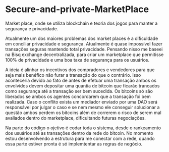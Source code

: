 # Secure-and-private-MarketPlace
Market place, onde se utiliza blockchain e teoria dos jogos para manter a segurança e privacidade.


Atualmente um dos maiores problemas dos market places é a dificuldade em conciliar privacidade e segurança. Atualmente é quase impossível fazer transações seguras mantendo total privacidade. Pensando nisso me baseei na Bisq exchange decentralizada, para criar um marketplace que permitisse 100% de privacidade e uma boa taxa de segurança para os usuários.

A ideia é alinhar os incentivos dos compradores e vendedores para que seja mais benéfico não furar a transação do que o contrário. Isso aconteceria devido ao fato de antes de efetuar uma transação ambos os envolvidos devem depositar uma quantia de bitcoin que ficarão trancados como segurança até a transação ser bem sucedida. Os bitcoins só são liberados se ambos os agentes concordarem que a transação foi bem realizada. Caso o conflito exista um mediador enviado por uma DAO será responsável por julgar o caso e se nem mesmo ele conseguir solucionar a questão ambos perdem os bitcoins além de correrem o risco de serem mal avaliados dentro do marketplace, dificultando futuras negociações.

Na parte do código o ojetivo é codar toda o sistema, desde o rankeamento dos usuários até as transações dentro da rede do bitcoin. No momento estou desenvolvendo a estrutura para me conectar com a rede, quando essa parte estiver pronta é só implemtentar as regras de negócio.
